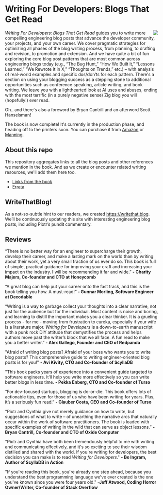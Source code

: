 # Writing For Developers: Blogs That Get Read
<img src="https://m.media-amazon.com/images/I/71DWTAFt53L._SY385_.jpg" align="right"/>

*Writing For Developers: Blogs That Get Read* guides you to write more compelling engineering blog posts that advance the developer community, your projects, and your own career. We cover pragmatic strategies for optimizing all phases of the blog writing process, from planning, to drafting and revision, to promotion and extension. And we have quite a bit of fun exploring the core blog post patterns that are most common across engineering blogs today (e.g., “The Bug Hunt,” “How We Built It,” “Lessons Learned,” “We Rewrote It in X,” “Thoughts on Trends,” etc.) – with analysis of real-world examples and specific dos/don’ts for each pattern. There's a section on using your blogging success as a stepping stone to additional opportunities such as conference speaking, article writing, and book writing. We leave you with a lighthearted look at AI uses and abuses, ending with the most terrific (in a purely negative sense) Zig blog you will (hopefully!) ever read.

Oh...and there's also a foreword by Bryan Cantrill and an afterword Scott Hanselsman!  

The book is now complete! It's currently in the production phase, and heading off to the printers soon. You can purchase it from [Amazon](https://www.amazon.com/Writing-Developers-Blogs-that-read/dp/1633436284/ref=sr_1_1?crid=2QWJZGPI5YDV2&dib=eyJ2IjoiMSJ9.n4PTUEfL33sdEnpF9gpHW6kR5nFOW353nRfYqeMhONcPGxPAOJpxntbJV0ct8wDS8Q8gTMHJAK5F455GQA4Ya_tx5IOigXJc4PwXI2jjCZA.BDsekcICCo54-1vnKf_ryO3NVJj94UEeTVJfCvlQH0c&dib_tag=se&keywords=piotr+sarna&qid=1727152523&sprefix=piotr+sarna%2Caps%2C447&sr=8-1) or [Manning](https://www.manning.com/books/writing-for-developers?utm_source=dunlop&utm_medium=affiliate&utm_campaign=book_dunlop_writing_5_16_24&a_aid=dunlop&a_bid=33a8dae6&chan=mm_twitter&). 

## About this repo 
This repository aggregates links to all the blog posts and other references we mention in the book. And as we create or encounter related writing resources, we'll add them here too. 
- [Links from the book](/links/README.md)
- [Errata](/errata/README.md)

## WriteThatBlog!
As a not-so-subtle hint to our readers, we created https://writethat.blog. We’ll be continuously updating this site with interesting engineering blog posts, including Piotr’s pundit commentary.

## Reviews
“There is no better way for an engineer to supercharge their growth, develop their career, and make a lasting mark on the world than by writing about their work, yet a very small fraction of us ever do so. This book is full of simple, practical guidance for improving your craft and increasing your impact on the industry. I will be recommending it far and wide.”  **\- Charity Majors, Co-founder and CTO at Honeycomb**

“A great blog can help put your career onto the fast track, and this is the book telling you how. A must-read!” **\- Gunnar Morling, Software Engineer at Decodable**

“Writing is a way to garbage collect your thoughts into a clear narrative, not just for the audience but for the individual.  Most content is noise and boring, and learning to distill the important makes you a clear thinker. It is a grueling process - for me - moving from frustration to eureka, especially if your wife is a literature major. *Writing for Developers* is a down-to-earth manuscript with a punk rock DIY attitude that demystifies the process and helps authors move past the writer’s block that we all face. A fun read to make you a better writer.” **\- Alex Gallego, Founder and CEO of Redpanda** 

"Afraid of writing blog posts? Afraid of your boss who wants you to write blog posts? This comprehensive guide to writing engineer-oriented blog posts is for you!" **\- Avi Kivity, CTO and Co-founder of ScyllaDB**  

"This book packs years of experience into a convenient guide targeted to software engineers. It'll help you write more effectively so you can write better blogs in less time. **\- Pekka Enberg, CTO and Co-founder of Turso**

“For dev-focused startups, blogging is do-or-die. This book offers lots of actionable tips, even for those of us who have been writing for years. Plus, it’s a seriously fun read.” **\- Glauber Costa, CEO and Co-founder of Turso**

“Piotr and Cynthia give not merely guidance on how to write, but suggestions of what to write – of unearthing the narrative arcs that naturally occur within the work of software practitioners. The book is loaded with specific examples of writing in the wild that can serve as object lessons.” **\- Bryan Cantrill, Co-founder and CTO of Oxide Computer** 

"Piotr and Cynthia have both been tremendously helpful to me with writing and communicating effectively, and it's so exciting to see their wisdom distilled and shared with the world. If you're writing for developers, the best decision you can make is to read *Writing for Developers*." **\- Bo Ingram, Author of ScyllaDB in Action**  

"If you're reading this book, you're already one step ahead, because you understand the best programming language we've ever created is the one you've known since you were four years old." **\-Jeff Atwood, Coding Horror Owner/Writer, Co-founder of Stack Overflow** 
